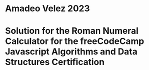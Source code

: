 # Amadeo Velez 2023

# Solution for the Roman Numeral Calculator for the freeCodeCamp Javascript Algorithms and Data Structures Certification